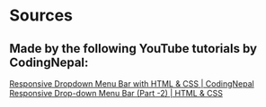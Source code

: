 # Sources

## Made by the following YouTube tutorials by CodingNepal: 
[Responsive Dropdown Menu Bar with HTML & CSS | CodingNepal](https://www.youtube.com/watch?v=Iyx_809qwoc)
[Responsive Drop-down Menu Bar (Part -2) | HTML & CSS](https://www.youtube.com/watch?v=1NC8G_zWDJY)

